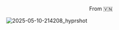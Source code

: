 <p align="center">From 🇻🇳</p>

![2025-05-10-214208_hyprshot](https://github.com/user-attachments/assets/d7a75e01-9359-428a-a78b-b5492941dc9d)
